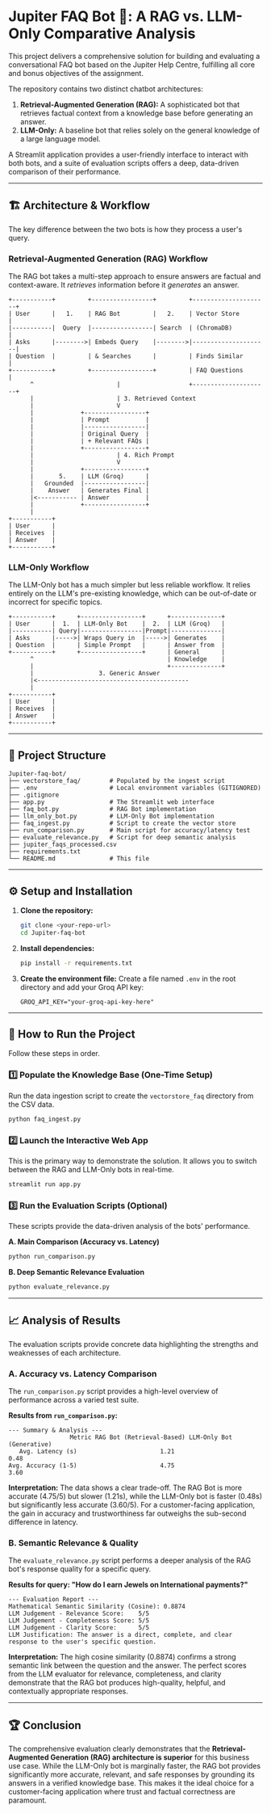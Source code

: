 # Jupiter FAQ Bot 🤖: A RAG vs. LLM-Only Comparative Analysis

This project delivers a comprehensive solution for building and evaluating a conversational FAQ bot based on the Jupiter Help Centre, fulfilling all core and bonus objectives of the assignment.

The repository contains two distinct chatbot architectures:
1.  **Retrieval-Augmented Generation (RAG):** A sophisticated bot that retrieves factual context from a knowledge base before generating an answer.
2.  **LLM-Only:** A baseline bot that relies solely on the general knowledge of a large language model.

A Streamlit application provides a user-friendly interface to interact with both bots, and a suite of evaluation scripts offers a deep, data-driven comparison of their performance.


---

## 🏗️ Architecture & Workflow

The key difference between the two bots is how they process a user's query.

### Retrieval-Augmented Generation (RAG) Workflow

The RAG bot takes a multi-step approach to ensure answers are factual and context-aware. It *retrieves* information before it *generates* an answer.

```
+-----------+         +-----------------+         +---------------------+
| User      |   1.    | RAG Bot         |   2.    | Vector Store        |
|-----------|  Query  |-----------------| Search  | (ChromaDB)          |
| Asks      |-------->| Embeds Query    |-------->|---------------------|
| Question  |         | & Searches      |         | Finds Similar       |
+-----------+         +-----------------+         | FAQ Questions       |
      ^                       |                   +---------------------+
      |                       | 3. Retrieved Context
      |                       V
      |             +-----------------+
      |             | Prompt          |
      |             |-----------------|
      |             | Original Query  |
      |             | + Relevant FAQs |
      |             +-----------------+
      |                       | 4. Rich Prompt
      |                       V
      |             +-----------------+
      |       5.    | LLM (Groq)      |
      |   Grounded  |-----------------|
      |    Answer   | Generates Final |
      |<----------- | Answer          |
      |             +-----------------+
      |
+-----------+
| User      |
| Receives  |
| Answer    |
+-----------+
```

### LLM-Only Workflow

The LLM-Only bot has a much simpler but less reliable workflow. It relies entirely on the LLM's pre-existing knowledge, which can be out-of-date or incorrect for specific topics.

```
+-----------+      +-----------------+      +--------------+
| User      |  1.  | LLM-Only Bot    |  2.  | LLM (Groq)   |
|-----------| Query|-----------------|Prompt|--------------|
| Asks      |----->| Wraps Query in  |----->| Generates    |
| Question  |      | Simple Prompt   |      | Answer from  |
+-----------+      +-----------------+      | General      |
      ^                                     | Knowledge    |
      |                                     +--------------+
      |                  3. Generic Answer
      |<------------------------------------------
      |
+-----------+
| User      |
| Receives  |
| Answer    |
+-----------+
```

---

## 📂 Project Structure

```
Jupiter-faq-bot/
├── vectorstore_faq/        # Populated by the ingest script
├── .env                    # Local environment variables (GITIGNORED)
├── .gitignore
├── app.py                  # The Streamlit web interface
├── faq_bot.py              # RAG Bot implementation
├── llm_only_bot.py         # LLM-Only Bot implementation
├── faq_ingest.py           # Script to create the vector store
├── run_comparison.py       # Main script for accuracy/latency test
├── evaluate_relevance.py   # Script for deep semantic analysis
├── jupiter_faqs_processed.csv
├── requirements.txt
└── README.md               # This file
```

---

## ⚙️ Setup and Installation

1.  **Clone the repository:**
    ```bash
    git clone <your-repo-url>
    cd Jupiter-faq-bot
    ```

2.  **Install dependencies:**
    ```bash
    pip install -r requirements.txt
    ```

3.  **Create the environment file:**
    Create a file named `.env` in the root directory and add your Groq API key:
    ```
    GROQ_API_KEY="your-groq-api-key-here"
    ```

---

## 🚀 How to Run the Project

Follow these steps in order.

### 1️⃣ Populate the Knowledge Base (One-Time Setup)

Run the data ingestion script to create the `vectorstore_faq` directory from the CSV data.

```bash
python faq_ingest.py
```

### 2️⃣ Launch the Interactive Web App

This is the primary way to demonstrate the solution. It allows you to switch between the RAG and LLM-Only bots in real-time.

```bash
streamlit run app.py
```

### 3️⃣ Run the Evaluation Scripts (Optional)

These scripts provide the data-driven analysis of the bots' performance.

**A. Main Comparison (Accuracy vs. Latency)**
```bash
python run_comparison.py
```

**B. Deep Semantic Relevance Evaluation**
```bash
python evaluate_relevance.py
```

---
## 📈 Analysis of Results

The evaluation scripts provide concrete data highlighting the strengths and weaknesses of each architecture.

### A. Accuracy vs. Latency Comparison

The `run_comparison.py` script provides a high-level overview of performance across a varied test suite.

**Results from `run_comparison.py`:**
```
--- Summary & Analysis ---
                 Metric RAG Bot (Retrieval-Based) LLM-Only Bot (Generative)
   Avg. Latency (s)                       1.21                      0.48
Avg. Accuracy (1-5)                       4.75                      3.60
```
**Interpretation:** The data shows a clear trade-off. The RAG Bot is more accurate (4.75/5) but slower (1.21s), while the LLM-Only bot is faster (0.48s) but significantly less accurate (3.60/5). For a customer-facing application, the gain in accuracy and trustworthiness far outweighs the sub-second difference in latency.

### B. Semantic Relevance & Quality

The `evaluate_relevance.py` script performs a deeper analysis of the RAG bot's response quality for a specific query.

**Results for query: "How do I earn Jewels on International payments?"**
```
--- Evaluation Report ---
Mathematical Semantic Similarity (Cosine): 0.8874
LLM Judgement - Relevance Score:    5/5
LLM Judgement - Completeness Score: 5/5
LLM Judgement - Clarity Score:      5/5
LLM Justification: The answer is a direct, complete, and clear response to the user's specific question.
```
**Interpretation:** The high cosine similarity (0.8874) confirms a strong semantic link between the question and the answer. The perfect scores from the LLM evaluator for relevance, completeness, and clarity demonstrate that the RAG bot produces high-quality, helpful, and contextually appropriate responses.

---

## 🏆 Conclusion

The comprehensive evaluation clearly demonstrates that the **Retrieval-Augmented Generation (RAG) architecture is superior** for this business use case. While the LLM-Only bot is marginally faster, the RAG bot provides significantly more accurate, relevant, and safe responses by grounding its answers in a verified knowledge base. This makes it the ideal choice for a customer-facing application where trust and factual correctness are paramount.
